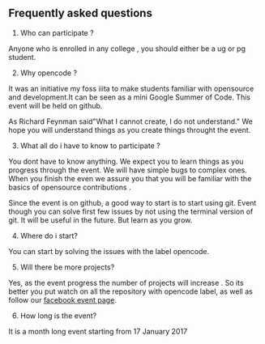 Frequently asked questions
----------------------

1. Who can participate ?

Anyone who is enrolled in any college , you should either be a ug or pg student.

2. Why opencode ?

It was an initiative my foss iiita to make students familiar with opensource and development.It can be seen as a mini Google Summer of Code. This event will be held on github.

As Richard Feynman said"What I cannot create, I do not understand." We hope you will understand things as you create things throught the event.

3. What all do i have to know to participate ?

You dont have to know anything. We expect you to learn things as you progress through the event. We will have simple bugs to complex ones. When you finish the even we assure you that you will be familiar with the basics of opensource contributions .

Since the event is on github, a good way to start is to start using git. Event though you can solve first few issues by not using the terminal version of git. It will be useful in the future. But learn as you grow.

4. Where do i start?

You can start by solving the issues with the label opencode.

5. Will there be more projects?

Yes, as the event progress the number of projects will increase . So its better you put watch on all the repository with opencode label, as well as follow our [facebook event page](https://www.facebook.com/Opencode-1038106262984513/).

6. How long is the event?

It is a month long event starting from 17 January 2017

